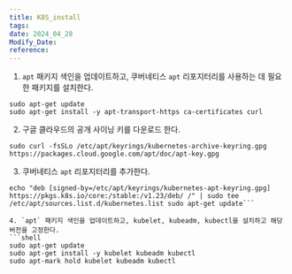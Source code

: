 ```yaml
---
title: K8S_install
tags: 
date: 2024_04_28
Modify_Date: 
reference:
---
```

1. `apt` 패키지 색인을 업데이트하고, 쿠버네티스 `apt` 리포지터리를 사용하는 데 필요한 패키지를 설치한다.
  
```shell
sudo apt-get update
sudo apt-get install -y apt-transport-https ca-certificates curl
```
 
2. 구글 클라우드의 공개 사이닝 키를 다운로드 한다.
  
```shell
sudo curl -fsSLo /etc/apt/keyrings/kubernetes-archive-keyring.gpg https://packages.cloud.google.com/apt/doc/apt-key.gpg
```
  
3. 쿠버네티스 `apt` 리포지터리를 추가한다.
  
```shell
echo "deb [signed-by=/etc/apt/keyrings/kubernetes-apt-keyring.gpg] https://pkgs.k8s.io/core:/stable:/v1.23/deb/ /" | sudo tee /etc/apt/sources.list.d/kubernetes.list sudo apt-get update```
  
4. `apt` 패키지 색인을 업데이트하고, kubelet, kubeadm, kubectl을 설치하고 해당 버전을 고정한다.
```shell
sudo apt-get update
sudo apt-get install -y kubelet kubeadm kubectl
sudo apt-mark hold kubelet kubeadm kubectl
```